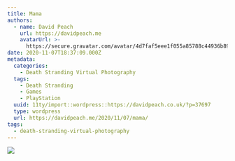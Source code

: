 ```yaml
---
title: Mama
authors:
  - name: David Peach
    url: https://davidpeach.me
    avatarUrl: >-
      https://secure.gravatar.com/avatar/4d7faf5eee1f055a85788c44936b8995eaab6dfb004e7854ec747ccb272e91ee?s=96&d=mm&r=g
date: 2020-11-07T18:37:09.000Z
metadata:
  categories:
    - Death Stranding Virtual Photography
  tags:
    - Death Stranding
    - Games
    - PlayStation
  uuid: 11ty/import::wordpress::https://davidpeach.co.uk/?p=37697
  type: wordpress
  url: https://davidpeach.me/2020/11/07/mama/
tags:
  - death-stranding-virtual-photography
---
```

[![](/assets/DEATH-STRANDING™_2020110716454-SSg32njtvMyP.jpg)](/assets/DEATH-STRANDING™_2020110716454-SSg32njtvMyP.jpg)